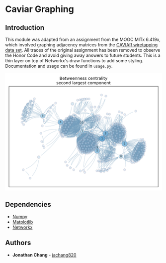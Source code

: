 # Caviar Graphing

## Introduction

This module was adapted from an assignment from the MOOC MITx 6.419x, which involved graphing adjacency matrices from the [CAVIAR wiretapping data set](https://sites.google.com/site/ucinetsoftware/datasets/covert-networks/caviar). All traces of the original assignment has been removed to observe the Honor Code and avoid giving away answers to future students. This is a thin layer on top of Networkx's draw functions to add some styling. Documentation and usage can be found in ``usage.py``.

![A graph produced by the library.](sample_graph.png)

## Dependencies

* [Numpy](https://numpy.org/doc/1.20/)
* [Matplotlib](https://matplotlib.org/3.4.1/index.html)
* [Networkx](https://networkx.org/documentation/networkx-2.5/)

## Authors

* **Jonathan Chang** - [jachang820](https://github.com/jachang820/)


